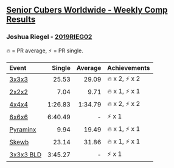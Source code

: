 <style>table {white-space: nowrap;}</style>

## [Senior Cubers Worldwide - Weekly Comp Results](/scw-comp/results/)
### Joshua Riegel - [2019RIEG02](https://www.worldcubeassociation.org/persons/2019RIEG02)

<span style="white-space: nowrap;">🔥 = PR average</span>, <span style="white-space: nowrap;">⚡ = PR single</span>.

| Event | Single | Average | Achievements|
| :-- | --: | --: | :-- |
| [3x3x3](333.md) | 25.53 | 29.09 | 🔥 x 2, ⚡ x 2 |
| [2x2x2](222.md) | 7.04 | 9.71 | 🔥 x 1, ⚡ x 1 |
| [4x4x4](444.md) | 1:26.83 | 1:34.79 | 🔥 x 2, ⚡ x 2 |
| [6x6x6](666.md) | 6:40.49 | - | ⚡ x 1 |
| [Pyraminx](pyram.md) | 9.94 | 19.49 | 🔥 x 1, ⚡ x 1 |
| [Skewb](skewb.md) | 23.14 | 31.86 | 🔥 x 1, ⚡ x 1 |
| [3x3x3 BLD](333bf.md) | 3:45.27 | - | ⚡ x 1 |

<!-- Global site tag (gtag.js) - Google Analytics -->
<script async src="https://www.googletagmanager.com/gtag/js?id=UA-86348435-3"></script>
<script>window.dataLayer = window.dataLayer || []; function gtag() {dataLayer.push(arguments);} gtag('js', new Date()); gtag('config', 'UA-86348435-3');</script>
